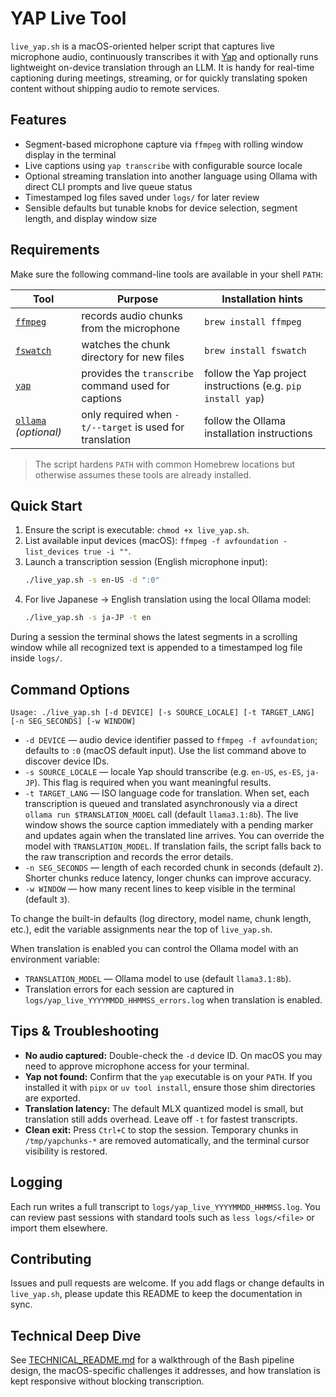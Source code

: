 # YAP Live Tool

`live_yap.sh` is a macOS-oriented helper script that captures live microphone audio, continuously transcribes it with [Yap](https://github.com/yorchmendes/yap) and optionally runs lightweight on-device translation through an LLM. It is handy for real-time captioning during meetings, streaming, or for quickly translating spoken content without shipping audio to remote services.

## Features
- Segment-based microphone capture via `ffmpeg` with rolling window display in the terminal
- Live captions using `yap transcribe` with configurable source locale
- Optional streaming translation into another language using Ollama with direct CLI prompts and live queue status
- Timestamped log files saved under `logs/` for later review
- Sensible defaults but tunable knobs for device selection, segment length, and display window size

## Requirements
Make sure the following command-line tools are available in your shell `PATH`:

| Tool | Purpose | Installation hints |
| ---- | ------- | ------------------ |
| [`ffmpeg`](https://ffmpeg.org/download.html) | records audio chunks from the microphone | `brew install ffmpeg`
| [`fswatch`](https://emcrisostomo.github.io/fswatch/) | watches the chunk directory for new files | `brew install fswatch`
| [`yap`](https://github.com/yorchmendes/yap) | provides the `transcribe` command used for captions | follow the Yap project instructions (e.g. `pip install yap`) |
| [`ollama`](https://ollama.com) *(optional)* | only required when `-t/--target` is used for translation | follow the Ollama installation instructions |

> The script hardens `PATH` with common Homebrew locations but otherwise assumes these tools are already installed.

## Quick Start
1. Ensure the script is executable: `chmod +x live_yap.sh`.
2. List available input devices (macOS): `ffmpeg -f avfoundation -list_devices true -i ""`.
3. Launch a transcription session (English microphone input):
   ```bash
   ./live_yap.sh -s en-US -d ":0"
   ```
4. For live Japanese → English translation using the local Ollama model:
   ```bash
   ./live_yap.sh -s ja-JP -t en
   ```

During a session the terminal shows the latest segments in a scrolling window while all recognized text is appended to a timestamped log file inside `logs/`.

## Command Options
```
Usage: ./live_yap.sh [-d DEVICE] [-s SOURCE_LOCALE] [-t TARGET_LANG] [-n SEG_SECONDS] [-w WINDOW]
```

- `-d DEVICE` — audio device identifier passed to `ffmpeg -f avfoundation`; defaults to `:0` (macOS default input). Use the list command above to discover device IDs.
- `-s SOURCE_LOCALE` — locale Yap should transcribe (e.g. `en-US`, `es-ES`, `ja-JP`). This flag is required when you want meaningful results.
- `-t TARGET_LANG` — ISO language code for translation. When set, each transcription is queued and translated asynchronously via a direct `ollama run $TRANSLATION_MODEL` call (default `llama3.1:8b`). The live window shows the source caption immediately with a pending marker and updates again when the translated line arrives. You can override the model with `TRANSLATION_MODEL`. If translation fails, the script falls back to the raw transcription and records the error details.
- `-n SEG_SECONDS` — length of each recorded chunk in seconds (default `2`). Shorter chunks reduce latency, longer chunks can improve accuracy.
- `-w WINDOW` — how many recent lines to keep visible in the terminal (default `3`).

To change the built-in defaults (log directory, model name, chunk length, etc.), edit the variable assignments near the top of `live_yap.sh`.

When translation is enabled you can control the Ollama model with an environment variable:

- `TRANSLATION_MODEL` — Ollama model to use (default `llama3.1:8b`).
- Translation errors for each session are captured in `logs/yap_live_YYYYMMDD_HHMMSS_errors.log` when translation is enabled.

## Tips & Troubleshooting
- **No audio captured:** Double-check the `-d` device ID. On macOS you may need to approve microphone access for your terminal.
- **Yap not found:** Confirm that the `yap` executable is on your `PATH`. If you installed it with `pipx` or `uv tool install`, ensure those shim directories are exported.
- **Translation latency:** The default MLX quantized model is small, but translation still adds overhead. Leave off `-t` for fastest transcripts.
- **Clean exit:** Press `Ctrl+C` to stop the session. Temporary chunks in `/tmp/yapchunks-*` are removed automatically, and the terminal cursor visibility is restored.

## Logging
Each run writes a full transcript to `logs/yap_live_YYYYMMDD_HHMMSS.log`. You can review past sessions with standard tools such as `less logs/<file>` or import them elsewhere.

## Contributing
Issues and pull requests are welcome. If you add flags or change defaults in `live_yap.sh`, please update this README to keep the documentation in sync.

## Technical Deep Dive

See [TECHNICAL_README.md](TECHNICAL_README.md) for a walkthrough of the Bash pipeline design, the macOS-specific challenges it addresses, and how translation is kept responsive without blocking transcription.
